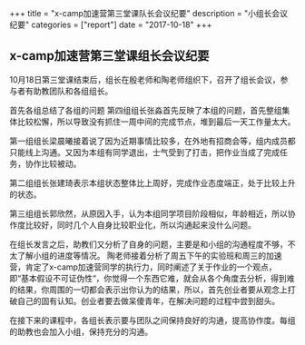 +++
title = "x-camp加速营第三堂课队长会议纪要"
description = "小组长会议纪要"
categories = ["report"]
date = "2017-10-18"
+++

## x-camp加速营第三堂课组长会议纪要

10月18日第三堂课结束后，组长在殷老师和陶老师组织下，召开了组长会议，参与者有助教团队和各组组长。

首先各组总结了各组的问题
第四组组长张淼首先反映了本组的问题，首先整组集体比较松懈，所以导致没有抓住一周中间的完成节点，堆到最后一天工作量太大。

第一组组长梁晨曦接着说了因为近期事情比较多，在外地有招商会等，组内成员都只能线上沟通。又因为本组有同学退出，士气受到了打击，把作业当成了完成任务，协作比较被动。

第二组组长张建琦表示本组状态整体比上周好，完成作业态度端正，处于比较上升的状态。

第三组组长郭欣然，从原因入手，认为本组同学项目阶段相似，年龄相近，所以协作度比较好，同时几个人自身比较职业化，所以沟通起来没什么问题。

在组长发言之后，助教们又分析了自身的问题，主要是和小组的沟通程度不够，不太了解小组的进度等情况。
陶老师接着分析了周五下午的实验班和周三的加速营，肯定了x-camp加速营同学的执行力，同时阐述了关于作业的一个观点，即“基本假设不可证伪性“，你觉得一个东西它难，就会从各个角度去分析，得到难的结果，你周围的一切都会表示出你认为的结果，所以，首先创业者要从观念上打破自己的固有认知。创业者要去做呆傻青年，在解决问题的过程中尝到甜头。

在接下来的课程中，各组长表示要与团队之间保持良好的沟通，提高协作度。每组的助教也会加入小组，保持充分的沟通。
